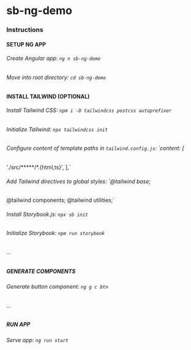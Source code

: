 # sb-ng-demo

### Instructions
#### SETUP NG APP
###### Create Angular app: `ng n sb-ng-demo`
###### Move into root directory: `cd sb-ng-demo`

#### INSTALL TAILWIND (OPTIONAL)
###### Install Tailwind CSS: `npm i -D tailwindcss postcss autoprefixer`
###### Initialize Tailwind: `npx tailwindcss init`
###### Configure content of template paths in `tailwind.config.js`: `content: [
  './src/*****/*.{html,ts}',
],`
###### Add Tailwind directives to global styles: `@tailwind base;
@tailwind components;
@tailwind utilities;`

###### Install Storybook.js: `npx sb init`
###### Initialize Storybook: `npm run storybook`
###### ...

##### GENERATE COMPONENTS
###### Generate button component: `ng g c btn`
###### ...

##### RUN APP
###### Serve app: `ng run start`
